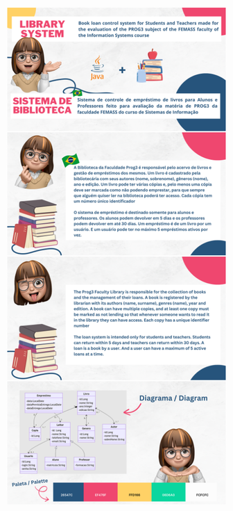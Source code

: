 ![alt text](https://github.com/keziacamposcs/Femass_Biblioteca/blob/main/README/1.png)
![alt text](https://github.com/keziacamposcs/Femass_Biblioteca/blob/main/README/2.png)
![alt text](https://github.com/keziacamposcs/Femass_Biblioteca/blob/main/README/3.png)
![alt text](https://github.com/keziacamposcs/Femass_Biblioteca/blob/main/README/4.png)
